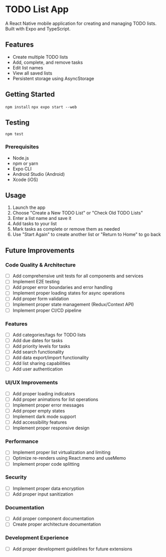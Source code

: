 # TODO List App

A React Native mobile application for creating and managing TODO lists. Built with Expo and TypeScript.

## Features

- Create multiple TODO lists
- Add, complete, and remove tasks
- Edit list names
- View all saved lists
- Persistent storage using AsyncStorage

## Getting Started

`npm install`
`npx expo start --web`

## Testing

`npm test`

### Prerequisites

- Node.js
- npm or yarn
- Expo CLI
- Android Studio (Android)
- Xcode (iOS)

## Usage

1. Launch the app
2. Choose "Create a New TODO List" or "Check Old TODO Lists"
3. Enter a list name and save it
4. Add tasks to your list
5. Mark tasks as complete or remove them as needed
6. Use "Start Again" to create another list or "Return to Home" to go back

## Future Improvements

### Code Quality & Architecture

- [ ] Add comprehensive unit tests for all components and services
- [ ] Implement E2E testing
- [ ] Add proper error boundaries and error handling
- [ ] Implement proper loading states for async operations
- [ ] Add proper form validation
- [ ] Implement proper state management (Redux/Context API)
- [ ] Implement proper CI/CD pipeline

### Features

- [ ] Add categories/tags for TODO lists
- [ ] Add due dates for tasks
- [ ] Add priority levels for tasks
- [ ] Add search functionality
- [ ] Add data export/import functionality
- [ ] Add list sharing capabilities
- [ ] Add user authentication

### UI/UX Improvements

- [ ] Add proper loading indicators
- [ ] Add proper animations for list operations
- [ ] Implement proper error messages
- [ ] Add proper empty states
- [ ] Implement dark mode support
- [ ] Add accessibility features
- [ ] Implement proper responsive design

### Performance

- [ ] Implement proper list virtualization and limiting
- [ ] Optimize re-renders using React.memo and useMemo
- [ ] Implement proper code splitting

### Security

- [ ] Implement proper data encryption
- [ ] Add proper input sanitization

### Documentation

- [ ] Add proper component documentation
- [ ] Create proper architecture documentation

### Development Experience

- [ ] Add proper development guidelines for future extensions
